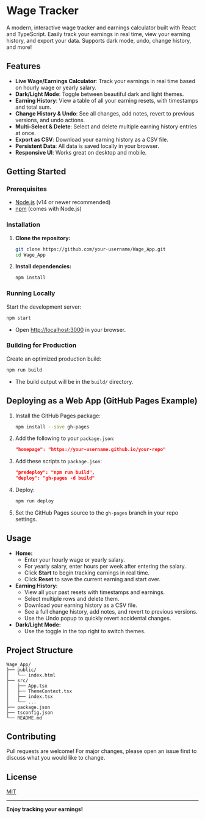 # Wage Tracker

A modern, interactive wage tracker and earnings calculator built with React and TypeScript. Easily track your earnings in real time, view your earning history, and export your data. Supports dark mode, undo, change history, and more!

## Features

- **Live Wage/Earnings Calculator**: Track your earnings in real time based on hourly wage or yearly salary.
- **Dark/Light Mode**: Toggle between beautiful dark and light themes.
- **Earning History**: View a table of all your earning resets, with timestamps and total sum.
- **Change History & Undo**: See all changes, add notes, revert to previous versions, and undo actions.
- **Multi-Select & Delete**: Select and delete multiple earning history entries at once.
- **Export as CSV**: Download your earning history as a CSV file.
- **Persistent Data**: All data is saved locally in your browser.
- **Responsive UI**: Works great on desktop and mobile.

## Getting Started

### Prerequisites
- [Node.js](https://nodejs.org/) (v14 or newer recommended)
- [npm](https://www.npmjs.com/) (comes with Node.js)

### Installation
1. **Clone the repository:**
   ```bash
   git clone https://github.com/your-username/Wage_App.git
   cd Wage_App
   ```
2. **Install dependencies:**
   ```bash
   npm install
   ```

### Running Locally
Start the development server:
```bash
npm start
```
- Open [http://localhost:3000](http://localhost:3000) in your browser.

### Building for Production
Create an optimized production build:
```bash
npm run build
```
- The build output will be in the `build/` directory.

## Deploying as a Web App (GitHub Pages Example)
1. Install the GitHub Pages package:
   ```bash
   npm install --save gh-pages
   ```
2. Add the following to your `package.json`:
   ```json
   "homepage": "https://your-username.github.io/your-repo"
   ```
3. Add these scripts to `package.json`:
   ```json
   "predeploy": "npm run build",
   "deploy": "gh-pages -d build"
   ```
4. Deploy:
   ```bash
   npm run deploy
   ```
5. Set the GitHub Pages source to the `gh-pages` branch in your repo settings.

## Usage
- **Home:**
  - Enter your hourly wage or yearly salary.
  - For yearly salary, enter hours per week after entering the salary.
  - Click **Start** to begin tracking earnings in real time.
  - Click **Reset** to save the current earning and start over.
- **Earning History:**
  - View all your past resets with timestamps and earnings.
  - Select multiple rows and delete them.
  - Download your earning history as a CSV file.
  - See a full change history, add notes, and revert to previous versions.
  - Use the Undo popup to quickly revert accidental changes.
- **Dark/Light Mode:**
  - Use the toggle in the top right to switch themes.

## Project Structure
```
Wage_App/
├── public/
│   └── index.html
├── src/
│   ├── App.tsx
│   ├── ThemeContext.tsx
│   ├── index.tsx
│   └── ...
├── package.json
├── tsconfig.json
└── README.md
```

## Contributing
Pull requests are welcome! For major changes, please open an issue first to discuss what you would like to change.

## License
[MIT](LICENSE)

---

**Enjoy tracking your earnings!** 